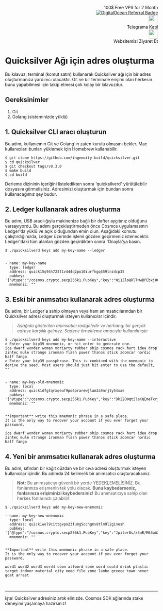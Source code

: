 <p style="font-size:14px" align="right">
 100$ Free VPS for 2 Month <br>
 <a target="_blank" href="https://www.digitalocean.com/?refcode=410c988c8b3e&utm_campaign=Referral_Invite&utm_medium=Referral_Program&utm_source=badge"><img src="https://web-platforms.sfo2.cdn.digitaloceanspaces.com/WWW/Badge%201.svg" alt="DigitalOcean Referral Badge" /></a></br>
 <a href="https://t.me/nodeistt" target="_blank"><img src="https://github.com/Nodeist/Testnet_Kurulumlar/blob/fee87fe32609c1704206721b9fb16e4c5de75a96/telegramlogo.png" width="30"/></a><br>Telegrama Katıl<br>
<a href="https://nodeist.site/" target="_blank"><img src="https://raw.githubusercontent.com/Nodeist/Testnet_Kurulumlar/main/logo.png" width="30"/></a><br> Websitemizi Ziyaret Et 
</p>

# Quicksilver Ağı için adres oluşturma
Bu kılavuz, terminal (komut satırı) kullanarak Quicksilver ağı için bir adres oluşturmanıza yardımcı olacaktır. Git ve bir terminale erişimi olan herkesin bunu yapabilmesi için takip etmesi çok kolay bir kılavuzdur.

## Gereksinimler
1. Git
2. Golang (sisteminizde yüklü)

## 1. Quicksilver CLI aracı oluşturun
Bu adım, kullanıcının Git ve Golang'ın zaten kurulu olmasını bekler. Mac kullanıcıları bunları yüklemek için Homebrew kullanabilir.

```
$ git clone https://github.com/ingenuity-build/quicksilver.git
$ cd quicksilver
$ git checkout tags/v0.3.0
$ make build
$ cd build
```


Derleme dizininin içeriğini listeledikten sonra 'quicksilverd' yürütülebilir dosyasını görmelisiniz. Adresimizi oluşturmak için bundan sonra kullanacağımız şey budur.

## 2. Ledger kullanarak adres oluşturma
Bu adım, USB aracılığıyla makinenize bağlı bir defter aygıtınız olduğunu varsayıyordu. Bu adımı gerçekleştirmeden önce Cosmos uygulamasının Ledger'da yüklü ve açık olduğundan emin olun. Aşağıdaki komutu çalıştırdığınızda, Ledger üzerinde işlemi gözden geçirmeniz istenecektir. Ledger'daki tüm alanları gözden geçirdikten sonra 'Onayla'ya basın.
```
$ ./quicksilverd keys add my-key-name --ledger 


- name: my-key-name
  type: ledger
  address: quick15q94h723t1v444q2po10iurfkgq659lnzdcp35
  pubkey: '{"@type":"/cosmos.crypto.secp256k1.PubKey","key":"Wi1ZloQklTNwBPEbxj0GEnMivbdTiPo85jo+1qL34sxV"}'
  mnemonic: ""
```



## 3. Eski bir anımsatıcı kullanarak adres oluşturma
Bu adım, bir Ledger'a sahip olmayan veya ham anımsatıcılarından bir Quicksilver adresi oluşturmak isteyen kullanıcılar içindir.


> _Aşağıda gösterilen anımsatıcı rastgeledir ve herhangi bir gerçek adrese karşılık gelmez. Sadece örnekleme amacıyla kullanılmıştır_


```
$ ./quicksilverd keys add my-key-name --interactive
> Enter your bip39 mnemonic, or hit enter to generate one.
ice dwarf wonder woman moriarty rubber ship cosmos rack hurt idea drop zintec mule strange ironman flash power thanos stick zoomcar nordic half fango
> Enter your bip39 passphrase. This is combined with the mnemonic to derive the seed. Most users should just hit enter to use the default, ""


- name: my-key-old-mnemomic
  type: local
  address: quick1dfgtqrxqeuf9po4prarewjlam2a9nrjty54xae
  pubkey: '{"@type":"/cosmos.crypto.secp256k1.PubKey","key":"Dk22D0qtilaKQEmeTxrjXXowoy753v8HupMJtJmAcW52"}'
  mnemonic: ""


**Important** write this mnemonic phrase in a safe place.
It is the only way to recover your account if you ever forget your password.

ice dwarf wonder woman moriarty rubber ship cosmos rack hurt idea drop zintec mule strange ironman flash power thanos stick zoomcar nordic half fango
```

## 4. Yeni bir anımsatıcı kullanarak adres oluşturma
Bu adım, sıfırdan bir kağıt cüzdan ve bir cıva adresi oluşturmak isteyen kullanıcılar içindir. Bu adımda 24 kelimelik bir anımsatıcı oluşturacaksınız.

> **Not:** Bu anımsatıcıyı güvenli bir yerde YEDEKLEMELİSİNİZ. Bu, fonlarınıza erişmenin tek yolu olacak. **Bunu kaybederseniz, fonlarınıza erişiminizi kaybedersiniz!** Bu anımsatıcıya sahip olan herkes fonlarınızı çalabilir!

```
$ ./quicksilverd keys add my-key-new-mnemomic

- name: my-key-new-mnemomic
  type: local
  address: quick1wel9cittgvpo23fumg5cchgmv8tlm9l2ginesh
  pubkey: '{"@type":"/cosmos.crypto.secp256k1.PubKey","key":"Jpiter8s/z5nR/M63wAZ8ZaQ+Nhsahasgh/ADf3HEz0Z"}'
  mnemonic: ""


**Important** write this mnemonic phrase in a safe place.
It is the only way to recover your account if you ever forget your password.

word1 word2 word3 word4 soon allword some word could drink plastic target indoor material city need file zone lambo greece town never goat arrest
```


<br>

---

işte! Quicksilver adresiniz artık elinizde. Cosmos SDK ağlarında stake deneyimi yaşamaya hazırsınız!
